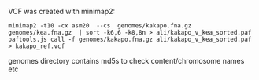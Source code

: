 
VCF was created with minimap2:
```
minimap2 -t10 -cx asm20  --cs  genomes/kakapo.fna.gz genomes/kea.fna.gz  | sort -k6,6 -k8,8n > ali/kakapo_v_kea_sorted.paf
paftools.js call -f genomes/kakapo.fna.gz ali/kakapo_v_kea_sorted.paf > kakapo_ref.vcf
```
genomes directory contains md5s to check content/chromosome names etc

